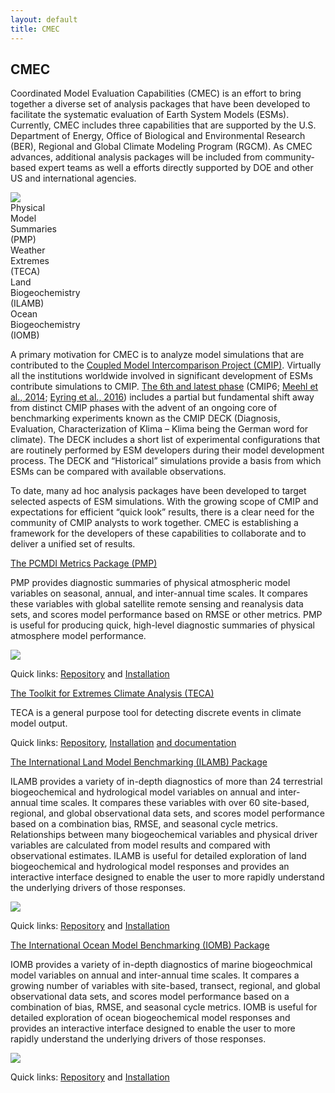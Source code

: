 ```yaml
---
layout: default
title: CMEC
---
```


## CMEC

<div class="row">
    <p class="col-sm-12 col-lg-5">
    Coordinated Model Evaluation Capabilities (CMEC) is an effort to bring together a diverse set of analysis
    packages that have been developed to facilitate the systematic evaluation of Earth System Models (ESMs).
    Currently, CMEC includes three capabilities that are supported by the U.S. Department of Energy, Office
    of Biological and Environmental Research (BER), Regional and Global Climate Modeling Program (RGCM). As
    CMEC advances, additional analysis packages will be included from community-based expert teams as well
    a efforts directly supported by DOE and other US and international agencies.
    </p>
    <div id="infographic-container" class="col-sm-12 col-lg-7">
    <img src="{{site.baseurl}}/assets/images/171120_CMECInfoGraphic_500x503px_72dpi.png">
    <div id="infographic-pmp"
        class="infographic-clickable text-center"
        role="button"
        data-toggle="popover"
        data-target="#pmp-popover-content"
        title="PCMDI Metrics Package">Physical<br>Model<br>Summaries<br>(PMP)
    </div>
    <div id="infographic-teca"
        class="infographic-clickable text-center"
        role="button"
        data-toggle="popover"
        data-target="#teca-popover-content"
        title="The Toolkit for Extremes Climate Analysis">Weather<br>Extremes<br>(TECA)
    </div>
    <div id="infographic-ilamb"
        class="infographic-clickable text-center"
        role="button"
        data-toggle="popover"
        data-target="#ilamb-popover-content"
        title="The International Land Model Benchmarking Package">Land<br>Biogeochemistry<br>(ILAMB)
    </div>
    <div id="infographic-iomb"
        class="infographic-clickable text-center"
        role="button"
        data-toggle="popover"
        data-target="#iomb-popover-content"
        title="The International Ocean Model Benchmarking Package">Ocean<br>Biogeochemistry<br>(IOMB)
    </div>
    </div>
</div>

A primary motivation for CMEC is to analyze model simulations that are contributed to the
<a href="https://www.wcrp-climate.org/wgcm-cmip">Coupled Model Intercomparison Project (CMIP)</a>. Virtually all
the institutions worldwide involved in significant development of ESMs contribute simulations to CMIP.
<a href="https://www.wcrp-climate.org/wgcm-cmip/wgcm-cmip6">The 6th and latest phase</a> (CMIP6;
<a href="https://dx.doi.org/10.1002/2014EO090001">Meehl et al., 2014</a>;
<a href="https://dx.doi.org/10.5194/gmd-9-1937-2016">Eyring et al., 2016</a>) includes a partial but fundamental
shift away from distinct CMIP phases with the advent of an ongoing core of benchmarking experiments known as the
CMIP DECK (Diagnosis, Evaluation, Characterization of Klima – Klima being the German word for climate). The DECK
includes a short list of experimental configurations that are routinely performed by ESM developers during their
model development process. The DECK and “Historical” simulations provide a basis from which ESMs can be compared
with available observations.

To date, many ad hoc analysis packages have been developed to target selected aspects of ESM simulations. With
the growing scope of CMIP and expectations for efficient “quick look” results, there is a clear need for the
community of CMIP analysts to work together. CMEC is establishing a framework for the developers of these
capabilities to collaborate and to deliver a unified set of results.

<div class="popover-content">
    <div id="pmp-popover-content">
        <a href="#">The PCMDI Metrics Package (PMP)</a>
        <p>
        PMP provides diagnostic summaries of physical atmospheric model variables on seasonal, annual, and
        inter-annual time scales. It compares these variables with global satellite remote sensing and
        reanalysis data sets, and scores model performance based on RMSE or other metrics. PMP is useful
        for producing quick, high-level diagnostic summaries of physical atmosphere model performance.
        </p>
        <img src="{{site.baseurl}}/assets/images/pmp_cover_side_sm.png" class="full-width">
        <p>
        <span class="bold">Quick links</span>: <a href="https://github.com/PCMDI/pcmdi_metrics"
        target="_blank">Repository</a> and <a href="https://github.com/PCMDI/pcmdi_metrics/wiki/Install"
        target="_blank">Installation</a>
        </p>
    </div>
    <div id="teca-popover-content">
        <a href="#">The Toolkit for Extremes Climate Analysis (TECA)</a>
        <p>
        TECA is a general purpose tool for detecting discrete events in climate model output.
        </p>
        <p>
        <span class="bold">Quick links</span>:
        <a href="https://github.com/LBL-EESA/TECA" target="_blank">Repository</a>,
        <a href="https://github.com/LBL-EESA/TECA_superbuild" target="_blank">Installation</a>
        <a href="https://github.com/LBL-EESA/TECA/blob/master/doc/teca_users_guide.pdf"
        target="_blank"> and documentation</a>
        </p>
    </div>
    <div id="ilamb-popover-content">
        <a href="#">The International Land Model Benchmarking (ILAMB) Package</a>
        <p>
        ILAMB provides a variety of in-depth diagnostics of more than 24 terrestrial biogeochemical
        and hydrological model variables on annual and inter-annual time scales. It compares these
        variables with over 60 site-based, regional, and global observational data sets, and scores
        model performance based on a combination bias, RMSE, and seasonal cycle metrics. Relationships
        between many biogeochemical variables and physical driver variables are calculated from model
        results and compared with observational estimates. ILAMB is useful for detailed exploration of
        land biogeochemical and hydrological model responses and provides an interactive interface
        designed to enable the user to more rapidly understand the underlying drivers of those responses.
        </p>
        <img src="{{site.baseurl}}/assets/images/ilamb_biomass_sm.png" class="full-width">
        <p>
        <span class="bold">Quick links</span>: <a href="#"
        target="_blank">Repository</a> and <a href="#"
        target="_blank">Installation</a>
        </p>
    </div>
    <div id="iomb-popover-content">
        <a href="#">The International Ocean Model Benchmarking (IOMB) Package</a>
        <p>
        IOMB provides a variety of in-depth diagnostics of marine biogeochmical model variables on
        annual and inter-annual time scales. It compares a growing number of variables with site-based,
        transect, regional, and global observational data sets, and scores model performance based on
        a combination of bias, RMSE, and seasonal cycle metrics. IOMB is useful for detailed exploration
        of ocean biogeochemical model responses and provides an interactive interface designed to enable
        the user to more rapidly understand the underlying drivers of those responses.
        </p>
        <img src="{{site.baseurl}}/assets/images/iomb_temperature_sm.png" class="full-width">
        <p>
        <span class="bold">Quick links</span>: <a href="#"
        target="_blank">Repository</a> and <a href="#"
        target="_blank">Installation</a>
        </p>
    </div>
</div>

<script>
    $(document).ready(function(){
        $('[data-toggle="popover"]').popover({
            html: true,
            placement: function(context, source){
                if(window.innerWidth >= 635){
                    return "right";
                }
                else{
                    return "bottom";
                }
            },
            content: function(){
                var targetId = $(this).attr('data-target');
                return $(targetId).html();
            }
        })
    });
</script>